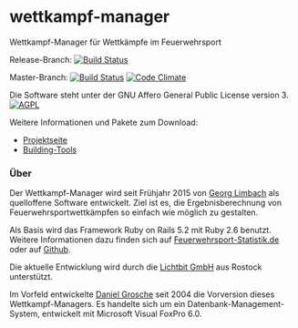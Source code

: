 # wettkampf-manager
Wettkampf-Manager für Wettkämpfe im Feuerwehrsport

Release-Branch: [![Build Status](https://travis-ci.org/Feuerwehrsport/wettkampf-manager.svg?branch=release)](https://travis-ci.org/Feuerwehrsport/wettkampf-manager)

Master-Branch: [![Build Status](https://travis-ci.org/Feuerwehrsport/wettkampf-manager.svg)](https://travis-ci.org/Feuerwehrsport/wettkampf-manager)
[![Code Climate](https://codeclimate.com/github/Feuerwehrsport/wettkampf-manager/badges/gpa.svg)](https://codeclimate.com/github/Feuerwehrsport/wettkampf-manager)

Die Software steht unter der GNU Affero General Public License version 3. [![AGPL](https://www.gnu.org/graphics/agplv3-88x31.png)](https://www.gnu.org/licenses/agpl)


Weitere Informationen und Pakete zum Download:
  * [Projektseite](http://www.feuerwehrsport-statistik.de/wettkampf_manager)
  * [Building-Tools](https://github.com/Feuerwehrsport/wettkampf-manager-building-tools)



### Über

Der Wettkampf-Manager wird seit Frühjahr 2015 von [Georg Limbach](https://georf.de) als quelloffene Software entwickelt. Ziel ist es, die Ergebnisberechnung von Feuerwehrsportwettkämpfen so einfach wie möglich zu gestalten.

Als Basis wird das Framework Ruby on Rails 5.2 mit Ruby 2.6 benutzt. Weitere Informationen dazu finden sich auf [Feuerwehrsport-Statistik.de](https://feuerwehrsport-statistik.de/wettkampf_manager) oder auf [Github](https://github.com/Feuerwehrsport/wettkampf-manager).

Die aktuelle Entwicklung wird durch die [Lichtbit GmbH](https://lichtbit.com) aus Rostock unterstützt.

Im Vorfeld entwickelte [Daniel Grosche](http://dgrosche.charlottenthal.de) seit 2004 die Vorversion dieses Wettkampf-Managers. Es handelte sich um ein Datenbank-Management-System, entwickelt mit Microsoft Visual FoxPro 6.0.
